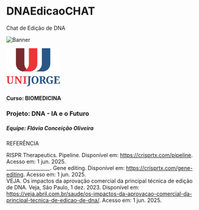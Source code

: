 # DNAEdicaoCHAT
Chat de Edição de DNA

![Banner](./crs/img/1.png)

<img src="./crs/img/unijorge-seeklogo.png" alt="Logo da Faculdade" height="100" align-items="center">

#### Curso: BIOMEDICINA

### Projeto: DNA - IA e o Futuro

##### Equipe: Flávia Conceição Oliveira

REFERÊNCIA

RISPR Therapeutics. Pipeline. Disponível em: https://crisprtx.com/pipeline. Acesso em: 1 jun. 2025.
<br>
__________________. Gene editing. Disponível em: https://crisprtx.com/gene-editing. Acesso em: 1 jun. 2025.
<br>
VEJA. Os impactos da aprovação comercial da principal técnica de edição de DNA. Veja, São Paulo, 1 dez. 2023. Disponível em: https://veja.abril.com.br/saude/os-impactos-da-aprovacao-comercial-da-principal-tecnica-de-edicao-de-dna/. Acesso em: 1 jun. 2025.